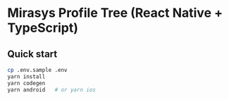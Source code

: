 # Mirasys Profile Tree (React Native + TypeScript)

## Quick start
```bash
cp .env.sample .env
yarn install
yarn codegen
yarn android   # or yarn ios
